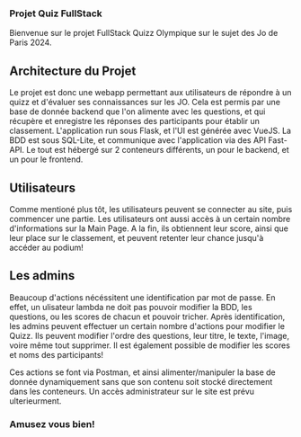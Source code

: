 ### Projet Quiz FullStack

Bienvenue sur le projet FullStack Quizz Olympique sur le sujet des Jo de Paris 2024. 


## Architecture du Projet

Le projet est donc une webapp permettant aux utilisateurs de répondre à un quizz et d'évaluer ses connaissances sur les JO.
Cela est permis par une base de donnée backend que l'on alimente avec les questions, et qui récupère et enregistre les réponses des participants pour établir un classement.
L'application run sous Flask, et l'UI est générée avec VueJS. La BDD est sous SQL-Lite, et communique avec l'application via des API Fast-API. 
Le tout est hébergé sur 2 conteneurs différents, un pour le backend, et un pour le frontend.


## Utilisateurs

Comme mentioné plus tôt, les utilisateurs peuvent se connecter au site, puis commencer une partie.
Les utilisateurs ont aussi accès à un certain nombre d'informations sur la Main Page.
A la fin, ils obtiennent leur score, ainsi que leur place sur le classement, et peuvent retenter leur chance jusqu'à accéder au podium!


## Les admins

Beaucoup d'actions nécéssitent une identification par mot de passe. En effet, un ulisateur lambda ne doit pas pouvoir modifier la BDD, les questions, ou les scores de chacun et pouvoir tricher. 
Après identification, les admins peuvent effectuer un certain nombre d'actions pour modifier le Quizz. 
Ils peuvent modifier l'ordre des questions, leur titre, le texte, l'image, voire même tout supprimer. 
Il est également possible de modifier les scores et noms des participants!

Ces actions se font via Postman, et ainsi alimenter/manipuler la base de donnée dynamiquement sans que son contenu soit stocké directement dans les conteneurs. Un accès administrateur sur le site est prévu ulterieurment.

### Amusez vous bien!